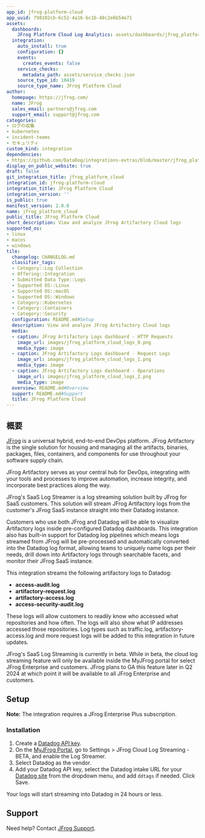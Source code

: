 ```yaml
---
app_id: jfrog-platform-cloud
app_uuid: 798102cb-6c52-4a16-bc1b-48c2e6b54e71
assets:
  dashboards:
    JFrog Platform Cloud Log Analytics: assets/dashboards/jfrog_platform_cloud_overview.json
  integration:
    auto_install: true
    configuration: {}
    events:
      creates_events: false
    service_checks:
      metadata_path: assets/service_checks.json
    source_type_id: 10419
    source_type_name: JFrog Platform Cloud
author:
  homepage: https://jfrog.com/
  name: JFrog
  sales_email: partners@jfrog.com
  support_email: support@jfrog.com
categories:
- ログの収集
- kubernetes
- incident-teams
- セキュリティ
custom_kind: integration
dependencies:
- https://github.com/DataDog/integrations-extras/blob/master/jfrog_platform_cloud/README.md
display_on_public_website: true
draft: false
git_integration_title: jfrog_platform_cloud
integration_id: jfrog-platform-cloud
integration_title: JFrog Platform Cloud
integration_version: ''
is_public: true
manifest_version: 2.0.0
name: jfrog_platform_cloud
public_title: JFrog Platform Cloud
short_description: View and analyze JFrog Artifactory Cloud logs
supported_os:
- linux
- macos
- windows
tile:
  changelog: CHANGELOG.md
  classifier_tags:
  - Category::Log Collection
  - Offering::Integration
  - Submitted Data Type::Logs
  - Supported OS::Linux
  - Supported OS::macOS
  - Supported OS::Windows
  - Category::Kubernetes
  - Category::Containers
  - Category::Security
  configuration: README.md#Setup
  description: View and analyze JFrog Artifactory Cloud logs
  media:
  - caption: JFrog Artifactory Logs dashboard - HTTP Requests
    image_url: images/jfrog_platform_cloud_logs_0.png
    media_type: image
  - caption: JFrog Artifactory Logs dashboard - Request Logs
    image_url: images/jfrog_platform_cloud_logs_1.png
    media_type: image
  - caption: JFrog Artifactory Logs dashboard - Operations
    image_url: images/jfrog_platform_cloud_logs_2.png
    media_type: image
  overview: README.md#Overview
  support: README.md#Support
  title: JFrog Platform Cloud
---
```


<!--  SOURCED FROM https://github.com/DataDog/integrations-extras -->


## 概要

[JFrog][1] is a universal hybrid, end-to-end DevOps platform. JFrog Artifactory is the single solution for housing and managing all the artifacts, binaries, packages, files, containers, and components for use throughout your software supply chain.

JFrog Artifactory serves as your central hub for DevOps, integrating with your tools and processes to improve automation, increase integrity, and incorporate best practices along the way.

JFrog's SaaS Log Streamer is a log streaming solution built by JFrog for SaaS customers. This solution will stream JFrog Artifactory logs from the customer's JFrog SaaS instance straight into their Datadog instance.

Customers who use both JFrog and Datadog will be able to visualize Artifactory logs inside pre-configured Datadog dashboards. This integration also has built-in support for Datadog log pipelines which means logs streamed from JFrog will be pre-processed and automatically converted into the Datadog log format, allowing teams to uniquely name logs per their needs, drill down into Artifactory logs through searchable facets, and monitor their JFrog SaaS instance.

This integration streams the following artifactory logs to Datadog:

- **access-audit.log**
- **artifactory-request.log**
- **artifactory-access.log**
- **access-security-audit.log**

These logs will allow customers to readily know who accessed what repositories and how often. The logs will also show what IP addresses accessed those repositories. Log types such as traffic.log, artifactory-access.log and more request logs will be added to this integration in future updates.

JFrog's SaaS Log Streaming is currently in beta. While in beta, the cloud log streaming feature will only be available inside the MyJFrog portal for select JFrog Enterprise and customers. JFrog plans to GA this feature later in Q2 2024 at which point it will be available to all JFrog Enterprise and customers.

## Setup

**Note:** The integration requires a JFrog Enterprise Plus subscription.

### Installation

1. Create a [Datadog API key][2].
2. On the [MyJFrog Portal][3], go to Settings > JFrog Cloud Log Streaming - BETA, and enable the Log Streamer.
3. Select Datadog as the vendor. 
4. Add your Datadog API key, select the Datadog intake URL for your [Datadog site][4] from the dropdown menu, and add `ddtags` if needed. Click Save.

Your logs will start streaming into Datadog in 24 hours or less.

## Support

Need help? Contact [JFrog Support][5]. 

[1]: https://jfrog.com/
[2]: https://app.datadoghq.com/organization-settings/api-keys
[3]: https://my.jfrog.com
[4]: https://docs.datadoghq.com/ja/getting_started/site/
[5]: https://support.jfrog.com/